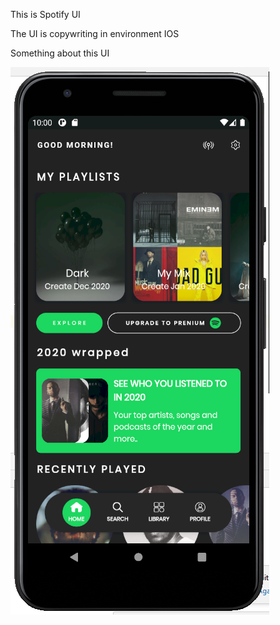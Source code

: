 <p> This is Spotify UI <p>
<p> The UI is copywriting in environment IOS </p>
<p> Something about this UI </p>
<img src = "https://raw.githubusercontent.com/epitchi/spotify_ui/master/doneImageApp.png" />